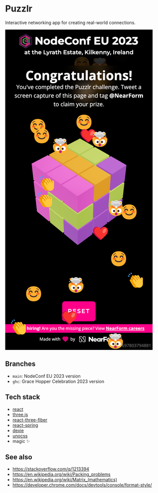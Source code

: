 # Puzzlr

Interactive networking app for creating real-world connections.

![win screenshot](./win-sreenshot.png)

## Branches
* `main`: NodeConf EU 2023 version
* `ghc`: Grace Hopper Celebration 2023 version

## Tech stack
- [react](https://react.dev/)
- [three.js](https://threejs.org/)
- [react-three-fiber](https://docs.pmnd.rs/react-three-fiber/getting-started/introduction)
- [react-spring](https://www.react-spring.dev/)
- [dexie](https://dexie.org/)
- [unocss](https://unocss.dev/)
- magic ✨

## See also
- https://stackoverflow.com/q/1213394
- https://en.wikipedia.org/wiki/Packing_problems
- https://en.wikipedia.org/wiki/Matrix_(mathematics)
- https://developer.chrome.com/docs/devtools/console/format-style/

